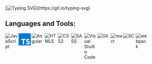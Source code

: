 ###
[![Typing SVG](https://readme-typing-svg.demolab.com/?lines=Hi+there+👋,+I'm+Sebastian.)](https://git.io/typing-svg)
## Languages and Tools:

<img align="left" alt="JavaScript" width="40px" src="https://cdn.jsdelivr.net/gh/devicons/devicon/icons/javascript/javascript-original.svg" style="padding-right:2px;" />
<img align="left" alt="TypeScript" width="40px" src="https://raw.githubusercontent.com/devicons/devicon/master/icons/typescript/typescript-original.svg" style="padding-right:2px;" />
<img align="left" alt="Angular" width="40px" src="https://angular.io/assets/images/logos/angular/angular.svg" style="padding-right:2px;" />
<img align="left" alt="HTML5" width="40px" src="https://cdn.jsdelivr.net/gh/devicons/devicon/icons/html5/html5-original.svg" style="padding-right:2px;" />
<img align="left" alt="CSS3" width="40px" src="https://cdn.jsdelivr.net/gh/devicons/devicon/icons/css3/css3-original.svg" style="padding-right:2px;" />
<img align="left" alt="SASS" width="40px" src="https://upload.wikimedia.org/wikipedia/commons/thumb/9/96/Sass_Logo_Color.svg/2560px-Sass_Logo_Color.svg.png" style="padding-right:2px;" />
<img align="left" alt="Visual Studio Code" width="40px" src="https://cdn.jsdelivr.net/gh/devicons/devicon/icons/vscode/vscode-original.svg" style="padding-right:2px;" />
<img align="left" alt="Git" width="40px" src="https://cdn.jsdelivr.net/gh/devicons/devicon/icons/git/git-original.svg" style="padding-right:2px;" />
<img align="left" alt="react" width="40px" src="https://cdn-icons-png.flaticon.com/512/875/875209.png" />
<img align="left" alt="SC" width="40px" src="https://styled-components.com/atom.png" />
<img align="left" alt="webpack" width="40px" src="https://raw.githubusercontent.com/webpack/media/master/logo/icon.png" />

<!--
**SebastianOrkiszewski/SebastianOrkiszewski** is a ✨ _special_ ✨ repository because its `README.md` (this file) appears on your GitHub profile.

Here are some ideas to get you started:

- 🔭 I’m currently working on ...
- 🌱 I’m currently learning ...
- 👯 I’m looking to collaborate on ...
- 🤔 I’m looking for help with ...
- 💬 Ask me about ...
- 📫 How to reach me: ...
- 😄 Pronouns: ...
- ⚡ Fun fact: ...
-->
